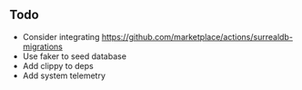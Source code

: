 ## Todo

- Consider integrating https://github.com/marketplace/actions/surrealdb-migrations
- Use faker to seed database
- Add clippy to deps
- Add system telemetry
